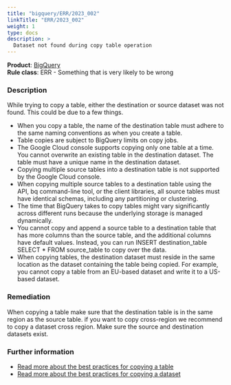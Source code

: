```yaml
---
title: "bigquery/ERR/2023_002"
linkTitle: "ERR/2023_002"
weight: 1
type: docs
description: >
  Dataset not found during copy table operation
---
```


**Product**: [BigQuery](https://cloud.google.com/bigquery)\
**Rule class**: ERR - Something that is very likely to be wrong

### Description

While trying to copy a table, either the destination or source dataset was not found.
This could be due to a few things.
  - When you copy a table, the name of the destination table must adhere to the same naming conventions as when you create a table.
  - Table copies are subject to BigQuery limits on copy jobs.
  - The Google Cloud console supports copying only one table at a time. You cannot overwrite an existing table in the destination dataset. The table must have a unique name in the destination dataset.
  - Copying multiple source tables into a destination table is not supported by the Google Cloud console.
  - When copying multiple source tables to a destination table using the API, bq command-line tool, or the client libraries, all source tables must have identical schemas, including any partitioning or clustering.
  - The time that BigQuery takes to copy tables might vary significantly across different runs because the underlying storage is managed dynamically.
  - You cannot copy and append a source table to a destination table that has more columns than the source table, and the additional columns have default values. Instead, you can run INSERT destination_table SELECT * FROM source_table to copy over the data.
  - When copying tables, the destination dataset must reside in the same location as the dataset containing the table being copied. For example, you cannot copy a table from an EU-based dataset and write it to a US-based dataset.

### Remediation
  When copying a table make sure that the destination table is in the same region as the source table.
  if you want to copy cross-region we recommend to copy a dataset cross region.
  Make sure the source and destination datasets exist.

### Further information
- [Read more about the best practices for copying a table](https://cloud.google.com/bigquery/docs/managing-tables#copy-table)
- [Read more about the best practices for copying a dataset](https://cloud.google.com/bigquery/docs/copying-datasets)
